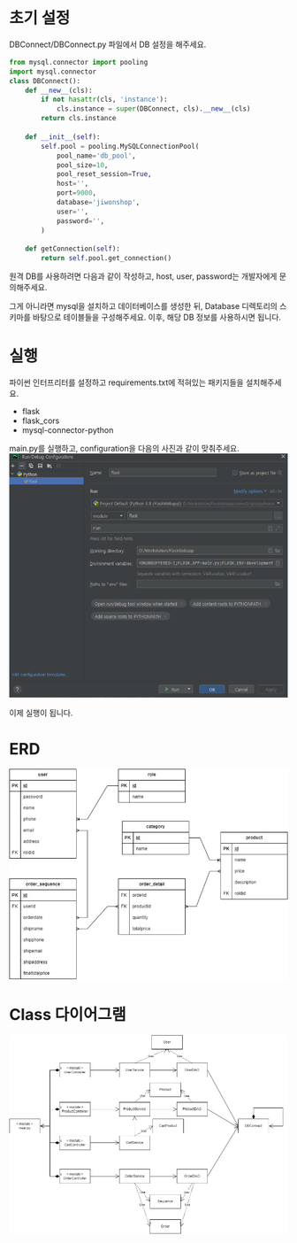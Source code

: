# 초기 설정
DBConnect/DBConnect.py 파일에서 DB 설정을 해주세요.
```python
from mysql.connector import pooling
import mysql.connector
class DBConnect():
    def __new__(cls):
        if not hasattr(cls, 'instance'):
            cls.instance = super(DBConnect, cls).__new__(cls)
        return cls.instance

    def __init__(self):
        self.pool = pooling.MySQLConnectionPool(
            pool_name='db_pool',
            pool_size=10,
            pool_reset_session=True,
            host='',
            port=9000,
            database='jiwonshop',
            user='',
            password='',
        )

    def getConnection(self):
        return self.pool.get_connection()
```
원격 DB를 사용하려면 다음과 같이 작성하고, host, user, password는 개발자에게 문의해주세요.

그게 아니라면 mysql을 설치하고 데이터베이스를 생성한 뒤, Database 디렉토리의 스키마를 바탕으로 테이블들을 구성해주세요. 이후, 해당 DB 정보를 사용하시면 됩니다.

# 실행
파이썬 인터프리터를 설정하고 requirements.txt에 적혀있는 패키지들을 설치해주세요.
+ flask
+ flask_cors
+ mysql-connector-python

main.py를 실행하고, configuration을 다음의 사진과 같이 맞춰주세요.
![img.png](img.png)

이제 실행이 됩니다.

# ERD
![img.png](Diagram/ERD.jpg)

# Class 다이어그램
![img.png](Diagram/ClassDiagram.jpg)